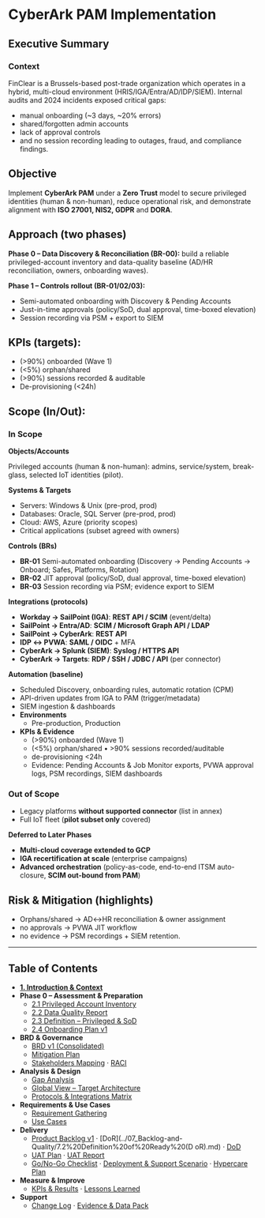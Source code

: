 # CyberArk PAM Implementation

## Executive Summary

### Context

FinClear is a Brussels-based post-trade organization which operates in a hybrid, multi-cloud environment (HRIS/IGA/Entra/AD/IDP/SIEM). Internal audits and 2024 incidents exposed critical gaps: 
- manual onboarding (~3 days, ~20% errors)
-  shared/forgotten admin accounts
-  lack of approval controls
-  and no session recording leading to outages, fraud, and compliance findings.
  
## Objective 
Implement **CyberArk PAM** under a **Zero Trust** model to secure privileged identities (human & non-human), reduce operational risk, and demonstrate alignment with **ISO 27001, NIS2, GDPR** and **DORA**.

## Approach (two phases)
**Phase 0 – Data Discovery & Reconciliation (BR-00):** build a reliable privileged-account inventory and data-quality baseline (AD/HR reconciliation, owners, onboarding waves).

**Phase 1 – Controls rollout (BR-01/02/03):**
- Semi-automated onboarding with Discovery & Pending Accounts  
- Just-in-time approvals (policy/SoD, dual approval, time-boxed elevation)  
- Session recording via PSM + export to SIEM

## KPIs (targets):

- (>90%) onboarded (Wave 1)
- (<5%) orphan/shared
- (>90%) sessions recorded & auditable
- De-provisioning (<24h)

## Scope (In/Out):

### **In Scope**

**Objects/Accounts**

Privileged accounts (human & non-human): admins, service/system, break-glass, selected IoT identities (pilot).

**Systems & Targets**
- Servers: Windows & Unix (pre-prod, prod)
- Databases: Oracle, SQL Server (pre-prod, prod)
- Cloud: AWS, Azure (priority scopes)
- Critical applications (subset agreed with owners)

**Controls (BRs)** 
 - **BR-01** Semi-automated onboarding (Discovery → Pending Accounts → Onboard; Safes, Platforms, Rotation)
 - **BR-02** JIT approval (policy/SoD, dual approval, time-boxed elevation)
 - **BR-03** Session recording via PSM; evidence export to SIEM

**Integrations (protocols)**
 - **Workday → SailPoint (IGA)**: **REST API / SCIM** (event/delta)
 - **SailPoint → Entra/AD**: **SCIM / Microsoft Graph API / LDAP**
 - **SailPoint → CyberArk**: **REST API**
 - **IDP ↔ PVWA**: **SAML / OIDC** + MFA
 - **CyberArk → Splunk (SIEM)**: **Syslog / HTTPS API**
 - **CyberArk → Targets**: **RDP / SSH / JDBC / API** (per connector)

**Automation (baseline)**
  - Scheduled Discovery, onboarding rules, automatic rotation (CPM)
  - API-driven updates from IGA to PAM (trigger/metadata)
  - SIEM ingestion & dashboards
- **Environments**
  - Pre-production, Production
- **KPIs & Evidence**
  - (>90%) onboarded (Wave 1) 
  - (<5%) orphan/shared • >90% sessions recorded/auditable
  - de-provisioning <24h
  - Evidence: Pending Accounts & Job Monitor exports, PVWA approval logs, PSM recordings, SIEM dashboards
    
### **Out of Scope**

- Legacy platforms **without supported connector** (list in annex)
- Full IoT fleet (**pilot subset only** covered)

**Deferred to Later Phases**
- **Multi-cloud coverage extended to GCP**
- **IGA recertification at scale** (enterprise campaigns)
- **Advanced orchestration** (policy-as-code, end-to-end ITSM auto-closure, **SCIM out-bound from PAM**)


## Risk & Mitigation (highlights)
- Orphans/shared → AD↔HR reconciliation & owner assignment
- no approvals → PVWA JIT workflow
- no evidence → PSM recordings + SIEM retention.

---

## Table of Contents

- **[1. Introduction & Context](../01_Introduction-and-Context/1.%20Introduction%20and%20context.md)**
- **Phase 0 – Assessment & Preparation**
  - [2.1 Privileged Account Inventory](../02_Assessment-and-Preparation/2.1%20Privileged%20Account%20Inventory.md)
  - [2.2 Data Quality Report](../02_Assessment-and-Preparation/2.2%20Data%20Quality%20Report.md)
  - [2.3 Definition – Privileged & SoD](../02_Assessment-and-Preparation/2.3%20Definition%20–%20Privileged%20&%20SoD.md)
  - [2.4 Onboarding Plan v1](../02_Assessment-and-Preparation/2.4%20Onboarding%20Plan%20v1.md)
- **BRD & Governance**
  - [BRD v1 (Consolidated)](../03_BRD/3.1%20BRD%20v1%20(Consolidated).md)
  - [Mitigation Plan](../03_BRD/3.2%20Mitigation%20Plan.md)
  - [Stakeholders Mapping](../04_Stakeholders-and-Governance/1.4%20Stakeholders%20mapping.md) · [RACI](../04_Stakeholders-and-Governance/4.1%20RACI.md)
- **Analysis & Design**
  - [Gap Analysis](../05_Analysis-and-Design/1.5%20The%20gap%20analysis.md)
  - [Global View – Target Architecture](../05_Analysis-and-Design/5.1%20Global%20View%20–%20Target%20Architecture.md)
  - [Protocols & Integrations Matrix](../05_Analysis-and-Design/5.2%20Protocols%20&%20Integrations%20Matrix.md)
- **Requirements & Use Cases**
  - [Requirement Gathering](../06_Requirements-and-Use-Cases/1.6%20Requirement%20Gathering.md)
  - [Use Cases](../06_Requirements-and-Use-Cases/1.7%20Use%20cases_CyberArk.md)
- **Delivery**
  - [Product Backlog v1](../07_Backlog-and-Quality/7.1%20Product%20Backlog%20v1.md) · [DoR](../07_Backlog-and-Quality/7.2%20Definition%20of%20Ready%20(D oR).md) · [DoD](../07_Backlog-and-Quality/7.3%20Definition%20of%20Done%20(DoD).md)
  - [UAT Plan](../08_Testing-and-Validation/8.1%20UAT%20Plan.md) · [UAT Report](../08_Testing-and-Validation/8.2%20UAT%20Report.md)
  - [Go/No-Go Checklist](../09_Release-and-Operations/9.1%20Go-NoGo%20Checklist.md) · [Deployment & Support Scenario](../09_Release-and-Operations/9.2%20Deployment%20&%20Support%20Scenario.md) · [Hypercare Plan](../09_Release-and-Operations/9.3%20Hypercare%20Plan.md)
- **Measure & Improve**
  - [KPIs & Results](../10_Measure-and-Improve/10.1%20KPIs%20&%20Results.md) · [Lessons Learned](../10_Measure-and-Improve/10.2%20Lessons%20Learned.md)
- **Support**
  - [Change Log](./00_Change-Log.md) · [Evidence & Data Pack](../99_Support-documents/)

